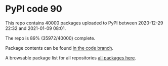 # PyPI code 90

This repo contains 40000 packages uploaded to PyPI between 
2020-12-29 22:32 and 2021-01-09 08:01.

The repo is 89% (35972/40000) complete.

Package contents can be found [in the code branch](https://github.com/pypi-data/pypi-mirror-90/tree/code/packages).

A browsable package list for all repositories [all packages here](https://pypi-data.github.io/website/repositories/pypi-mirror-90).


